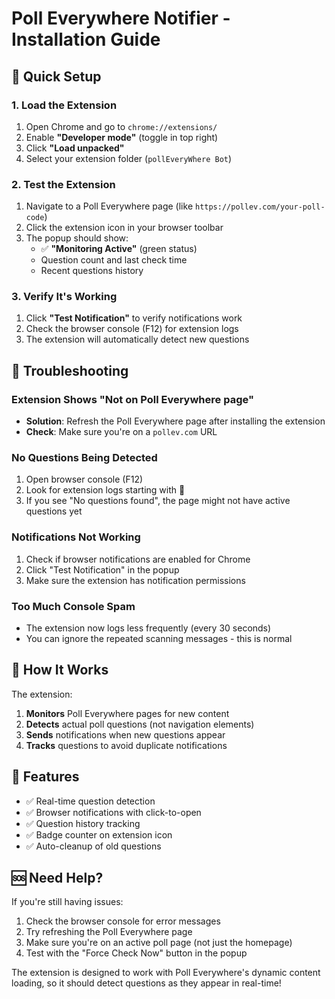 # Poll Everywhere Notifier - Installation Guide

## 🚀 Quick Setup

### 1. Load the Extension
1. Open Chrome and go to `chrome://extensions/`
2. Enable **"Developer mode"** (toggle in top right)
3. Click **"Load unpacked"**
4. Select your extension folder (`pollEveryWhere Bot`)

### 2. Test the Extension
1. Navigate to a Poll Everywhere page (like `https://pollev.com/your-poll-code`)
2. Click the extension icon in your browser toolbar
3. The popup should show:
   - ✅ **"Monitoring Active"** (green status)
   - Question count and last check time
   - Recent questions history

### 3. Verify It's Working
1. Click **"Test Notification"** to verify notifications work
2. Check the browser console (F12) for extension logs
3. The extension will automatically detect new questions

## 🔧 Troubleshooting

### Extension Shows "Not on Poll Everywhere page"
- **Solution**: Refresh the Poll Everywhere page after installing the extension
- **Check**: Make sure you're on a `pollev.com` URL

### No Questions Being Detected
1. Open browser console (F12)
2. Look for extension logs starting with 🔔
3. If you see "No questions found", the page might not have active questions yet

### Notifications Not Working
1. Check if browser notifications are enabled for Chrome
2. Click "Test Notification" in the popup
3. Make sure the extension has notification permissions

### Too Much Console Spam
- The extension now logs less frequently (every 30 seconds)
- You can ignore the repeated scanning messages - this is normal

## 🎯 How It Works

The extension:
1. **Monitors** Poll Everywhere pages for new content
2. **Detects** actual poll questions (not navigation elements)
3. **Sends** notifications when new questions appear
4. **Tracks** questions to avoid duplicate notifications

## 📱 Features

- ✅ Real-time question detection
- ✅ Browser notifications with click-to-open
- ✅ Question history tracking
- ✅ Badge counter on extension icon
- ✅ Auto-cleanup of old questions

## 🆘 Need Help?

If you're still having issues:
1. Check the browser console for error messages
2. Try refreshing the Poll Everywhere page
3. Make sure you're on an active poll page (not just the homepage)
4. Test with the "Force Check Now" button in the popup

The extension is designed to work with Poll Everywhere's dynamic content loading, so it should detect questions as they appear in real-time!
